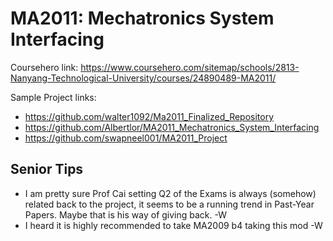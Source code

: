 # MA2011: Mechatronics System Interfacing

Coursehero link: https://www.coursehero.com/sitemap/schools/2813-Nanyang-Technological-University/courses/24890489-MA2011/

Sample Project links:
- https://github.com/walter1092/Ma2011_Finalized_Repository
- https://github.com/Albertlor/MA2011_Mechatronics_System_Interfacing
- https://github.com/swapneel001/MA2011_Project

## Senior Tips
- I am pretty sure Prof Cai setting Q2 of the Exams is always (somehow) related back to the project, it seems to be a running trend in Past-Year Papers. Maybe that is his way of giving back. -W
- I heard it is highly recommended to take MA2009 b4 taking this mod -W
